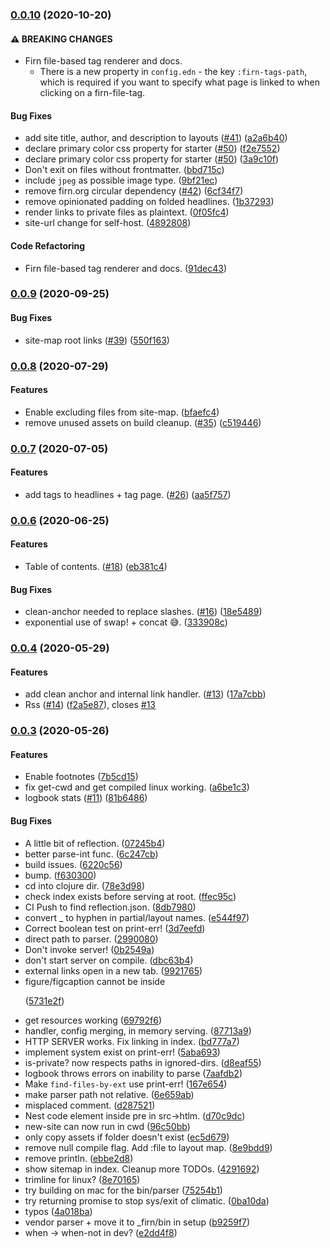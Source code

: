 ### [0.0.10](https://github.com/theiceshelf/firn/compare/v0.0.9...v0.0.10) (2020-10-20)


#### ⚠ BREAKING CHANGES

* Firn file-based tag renderer and docs. 
  - There is a new property in `config.edn` - the key `:firn-tags-path`, which is required if you want to specify what page is linked to when clicking on a firn-file-tag.

#### Bug Fixes

* add site title, author, and description to layouts ([#41](https://github.com/theiceshelf/firn/issues/41)) ([a2a6b40](https://github.com/theiceshelf/firn/commit/a2a6b4037a30daab27822a27371e3f7f3ad50dd2))
* declare primary color css property for starter ([#50](https://github.com/theiceshelf/firn/issues/50)) ([f2e7552](https://github.com/theiceshelf/firn/commit/f2e75520e4a793561366d0c59fd44ac672e6c185))
* declare primary color css property for starter ([#50](https://github.com/theiceshelf/firn/issues/50)) ([3a9c10f](https://github.com/theiceshelf/firn/commit/3a9c10f2bff0120909442821fd06e83908024a21))
* Don't exit on files without frontmatter. ([bbd715c](https://github.com/theiceshelf/firn/commit/bbd715c4ccc2ef41ec3c569459edd6072a4d9276))
* include `jpeg` as possible image type. ([9bf21ec](https://github.com/theiceshelf/firn/commit/9bf21ec578d5ac09bbbd37736977aafd4247e84e))
* remove firn.org circular dependency ([#42](https://github.com/theiceshelf/firn/issues/42)) ([6cf34f7](https://github.com/theiceshelf/firn/commit/6cf34f78d2f672a09d90722f1e48ae3596875619))
* remove opinionated padding on folded headlines. ([1b37293](https://github.com/theiceshelf/firn/commit/1b37293c16035019d684172d618c996421cb67cf))
* render links to private files as plaintext. ([0f05fc4](https://github.com/theiceshelf/firn/commit/0f05fc4baf6b3d391f569aef6db3e3a5d1ceff5b))
* site-url change for self-host. ([4892808](https://github.com/theiceshelf/firn/commit/4892808af78f60bb142e387aa364fa03f8110e43))


#### Code Refactoring

* Firn file-based tag renderer and docs. ([91dec43](https://github.com/theiceshelf/firn/commit/91dec43bf068201f2fea6c338f92d47ecd8a836a))

### [0.0.9](https://github.com/theiceshelf/firn/compare/v0.0.8...v0.0.9) (2020-09-25)


#### Bug Fixes

* site-map root links ([#39](https://github.com/theiceshelf/firn/issues/39)) ([550f163](https://github.com/theiceshelf/firn/commit/550f1634851a2057fd65419ecbaedea31436b203))

### [0.0.8](https://github.com/theiceshelf/firn/compare/v0.0.7...v0.0.8) (2020-07-29)


#### Features

* Enable excluding files from site-map. ([bfaefc4](https://github.com/theiceshelf/firn/commit/bfaefc4c907442ef15e6c2fb5f316e903637863c))
* remove unused assets on build cleanup. ([#35](https://github.com/theiceshelf/firn/issues/35)) ([c519446](https://github.com/theiceshelf/firn/commit/c5194466c5e324ab876887f941fe303b5b718c64))

### [0.0.7](https://github.com/theiceshelf/firn/compare/v0.0.6...v0.0.7) (2020-07-05)


#### Features

* add tags to headlines + tag page. ([#26](https://github.com/theiceshelf/firn/issues/26)) ([aa5f757](https://github.com/theiceshelf/firn/commit/aa5f75742241a5af6e6a71463bf06e43eb2e210e))

### [0.0.6](https://github.com/theiceshelf/firn/compare/v0.0.4...v0.0.6) (2020-06-25)


#### Features

* Table of contents. ([#18](https://github.com/theiceshelf/firn/issues/18)) ([eb381c4](https://github.com/theiceshelf/firn/commit/eb381c4f472db6ab2e6c0b53b21fb6c2e8945e4a))


#### Bug Fixes

* clean-anchor needed to replace slashes. ([#16](https://github.com/theiceshelf/firn/issues/16)) ([18e5489](https://github.com/theiceshelf/firn/commit/18e5489b7998f4c026e7735e474a35f27a632e8a))
* exponential use of swap! + concat 😅. ([333908c](https://github.com/theiceshelf/firn/commit/333908c4e0dab1afdfd4d9e9b4cbecd129ccc685))

### [0.0.4](https://github.com/theiceshelf/firn/compare/v0.0.3...v0.0.4) (2020-05-29)


#### Features

* add clean anchor and internal link handler. ([#13](https://github.com/theiceshelf/firn/issues/13)) ([17a7cbb](https://github.com/theiceshelf/firn/commit/17a7cbb998009b6bbf7dddf4cffbca5b0af49f4b))
* Rss  ([#14](https://github.com/theiceshelf/firn/issues/14)) ([f2a5e87](https://github.com/theiceshelf/firn/commit/f2a5e874b5fc460aaa5478bf33fd2778f123358a)), closes [#13](https://github.com/theiceshelf/firn/issues/13)

### [0.0.3](https://github.com/theiceshelf/firn/compare/v0.0.2...v0.0.3) (2020-05-26)


#### Features

* Enable footnotes ([7b5cd15](https://github.com/theiceshelf/firn/commit/7b5cd152f822aba86a576410c89688a52619dcb5))
* fix get-cwd and get compiled linux working. ([a6be1c3](https://github.com/theiceshelf/firn/commit/a6be1c3d7bc68c560a72169c0fcd0886599b8c39))
* logbook stats ([#11](https://github.com/theiceshelf/firn/issues/11)) ([81b6486](https://github.com/theiceshelf/firn/commit/81b648696b5a7886875bdec8a1b0316eb09341e5))


#### Bug Fixes

* A little bit of reflection. ([07245b4](https://github.com/theiceshelf/firn/commit/07245b45f7fd5f5b73def8338cd2d0174e22ace1))
* better parse-int func. ([6c247cb](https://github.com/theiceshelf/firn/commit/6c247cbb4478f370bd9585b97b9aed62ab9425c3))
* build issues. ([6220c56](https://github.com/theiceshelf/firn/commit/6220c5608d397fde9ba3f0588e47528541abe42c))
* bump. ([f630300](https://github.com/theiceshelf/firn/commit/f63030007a0dc8e63002aee1d159a6bd3f6577d2))
* cd into clojure dir. ([78e3d98](https://github.com/theiceshelf/firn/commit/78e3d981978a463f69eb90a3461fc6b437c2fc68))
* check index exists before serving at root. ([ffec95c](https://github.com/theiceshelf/firn/commit/ffec95c5f82c5e57c86bf9d49f43b7dce6d8a1ec))
* CI Push to find reflection.json. ([8db7980](https://github.com/theiceshelf/firn/commit/8db7980a65459dc8f55021c914a4ba27944923ff))
* convert _ to hyphen in partial/layout names. ([e544f97](https://github.com/theiceshelf/firn/commit/e544f97acb4b9273f5b85250c6de2f27922a636f))
* Correct boolean test on print-err! ([3d7eefd](https://github.com/theiceshelf/firn/commit/3d7eefda88c5bc68c57831685d877e32052e950b))
* direct path to parser. ([2990080](https://github.com/theiceshelf/firn/commit/2990080793e1a0061ce1bdd81b4a9280443a5f2f))
* Don't invoke server! ([0b2549a](https://github.com/theiceshelf/firn/commit/0b2549a7886c5b7da6f7f56d86ff57fc23c79e81))
* don't start server on compile. ([dbc63b4](https://github.com/theiceshelf/firn/commit/dbc63b450aae8a9e69c3c37dc39d96ab23db5327))
* external links open in a new tab. ([9921765](https://github.com/theiceshelf/firn/commit/99217658b4e8dc9dc67fbff8451b4e75269ed652))
* figure/figcaption cannot be inside <p> ([5731e2f](https://github.com/theiceshelf/firn/commit/5731e2fe9a9e94f3029b6057302b85c2e83920c0))
* get resources working ([69792f6](https://github.com/theiceshelf/firn/commit/69792f639dcaa518e48504050705bf5b285a2a0a))
* handler, config merging, in memory serving. ([87713a9](https://github.com/theiceshelf/firn/commit/87713a90d6cc08848f03b733a0e99f9d73c3be18))
* HTTP SERVER works. Fix linking in index. ([bd777a7](https://github.com/theiceshelf/firn/commit/bd777a7754ef4e99ed464d98d29927fedd44702c))
* implement system exist on print-err! ([5aba693](https://github.com/theiceshelf/firn/commit/5aba69320dec322d8d31472dbfc3201ae54e44e5))
* is-private? now respects paths in ignored-dirs. ([d8eaf55](https://github.com/theiceshelf/firn/commit/d8eaf55457559ce51fbb8b050fac2ded4df24739))
* logbook throws errors on inability to parse ([7aafdb2](https://github.com/theiceshelf/firn/commit/7aafdb22c86b15ad0a1031b2c456a1e9a6a2156a))
* Make `find-files-by-ext` use print-err! ([167e654](https://github.com/theiceshelf/firn/commit/167e6541af336d3f31bf41c5cc57b800e5c851d4))
* make parser path not relative. ([6e659ab](https://github.com/theiceshelf/firn/commit/6e659ab12162445fba9bccf93e7a29b50073360c))
* misplaced comment. ([d287521](https://github.com/theiceshelf/firn/commit/d28752127e1d82875073a2d88989132cac3b635c))
* Nest code element inside pre in src->htlm. ([d70c9dc](https://github.com/theiceshelf/firn/commit/d70c9dc2aff77570312bfbe3d535de3be9f824f6))
* new-site can now run in cwd ([96c50bb](https://github.com/theiceshelf/firn/commit/96c50bbdefc986350b31364e08b18c1442071660))
* only copy assets if folder doesn't exist ([ec5d679](https://github.com/theiceshelf/firn/commit/ec5d679f477d1c4ad41e352eb4899c2cd7450d38))
* remove null compile flag. Add :file to layout map. ([8e9bdd9](https://github.com/theiceshelf/firn/commit/8e9bdd96158de1b05003d605fac8dbee4bd93652))
* remove println. ([ebbe2d8](https://github.com/theiceshelf/firn/commit/ebbe2d804b0271ee1ac46722aea39172ba90d3e1))
* show sitemap in index. Cleanup more TODOs. ([4291692](https://github.com/theiceshelf/firn/commit/4291692af93658a5bfe511bf05ce7cdfc7a1b33c))
* trimline for linux? ([8e70165](https://github.com/theiceshelf/firn/commit/8e7016593d84b14c2ddc99eda09d3a5dc72751d3))
* try building on mac for the bin/parser ([75254b1](https://github.com/theiceshelf/firn/commit/75254b13a993d161744e07340228eaaedf2c7e3e))
* try returning promise to stop sys/exit of climatic. ([0ba10da](https://github.com/theiceshelf/firn/commit/0ba10daacd81efb7b70d5b6a84d518b3a95b441f))
* typos ([4a018ba](https://github.com/theiceshelf/firn/commit/4a018ba526faa6cf10e365ca8e9454f73b6cf282))
* vendor parser + move it to _firn/bin in setup ([b9259f7](https://github.com/theiceshelf/firn/commit/b9259f7824d01a8288b16d6295ac4996f67b2fe0))
* when -> when-not in dev? ([e2dd4f8](https://github.com/theiceshelf/firn/commit/e2dd4f81dc884fd96ceee298e6048f10b13f49b7))

